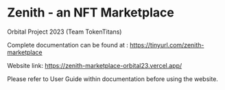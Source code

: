 # Zenith - an NFT Marketplace

Orbital Project 2023 (Team TokenTitans)

Complete documentation can be found at : https://tinyurl.com/zenith-marketplace

Website link: https://zenith-marketplace-orbital23.vercel.app/ 

Please refer to User Guide within documentation before using the website.

